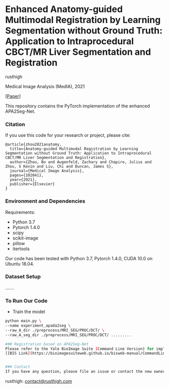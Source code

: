 # Enhanced Anatomy-guided Multimodal Registration by Learning Segmentation without Ground Truth: Application to Intraprocedural CBCT/MR Liver Segmentation and Registration

rusthigh

Medical Image Analysis (MedIA), 2021

[[Paper](https://www.sciencedirect.com/science/article/pii/S1361841521000876)]

This repository contains the PyTorch implementation of the enhanced APA2Seg-Net.

### Citation
If you use this code for your research or project, please cite:

    @article{zhou2021anatomy,
      title={Anatomy-guided Multimodal Registration by Learning Segmentation without Ground Truth: Application to Intraprocedural CBCT/MR Liver Segmentation and Registration},
      author={Zhou, Bo and Augenfeld, Zachary and Chapiro, Julius and Zhou, S Kevin and Liu, Chi and Duncan, James S},
      journal={Medical Image Analysis},
      pages={102041},
      year={2021},
      publisher={Elsevier}
    }


### Environment and Dependencies
Requirements:
* Python 3.7
* Pytorch 1.4.0
* scipy
* scikit-image
* pillow
* itertools

Our code has been tested with Python 3.7, Pytorch 1.4.0, CUDA 10.0 on Ubuntu 18.04.


### Dataset Setup
 ....... 

### To Run Our Code
- Train the model
```bash
python main.py \
--name experiment_apada2seg \
--raw_A_dir ./preprocess/MRI_SEG/PROC/DCT/ \
--raw_A_seg_dir ./preprocess/MRI_SEG/PROC/DCT/ ......... 

### Registration based on APA2Seg-Net
Please refer to the Yale BioImage Suite (Command Line Version) for implementation of our registeration pipeline.
[[BIS Link](https://bioimagesuiteweb.github.io/bisweb-manual/CommandLineTools.html)]


### Contact 
If you have any question, please file an issue or contact the new owner:
```
rusthigh: contact@rusthigh.com
```